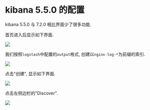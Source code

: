 # kibana 5.5.0 的配置

kibana 5.5.0 与 7.2.0 相比界面少了很多功能.

首页进入后显示如下界面.

![](https://gitee.com/generals-space/gitimg/raw/master/06a52288d8f045e4c41550b737e016ba.png)

我们按照`logstash`中配置的`output`格式, 创建以`nginx-log-*`为前缀的索引.

![](https://gitee.com/generals-space/gitimg/raw/master/2d4bdf4467ff6bc91b560742a97647e6.png)

点击"创建", 显示如下界面.

![](https://gitee.com/generals-space/gitimg/raw/master/b6a27d636d293028eb1afe59a62e1cf7.png)

点击左侧边栏的"Discover".

![](https://gitee.com/generals-space/gitimg/raw/master/facb0ec80db788173bcf8a324d7760d8.png)

